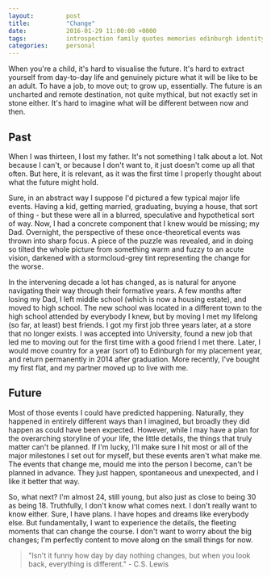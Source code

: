 ```yaml
---
layout:         post
title:          "Change"
date:           2016-01-29 11:00:00 +0000
tags:           introspection family quotes memories edinburgh identity
categories:     personal
---
```


When you're a child, it's hard to visualise the future. It's hard to extract yourself from day-to-day life and genuinely picture what it will be like to be an adult. To have a job, to move out; to grow up, essentially. The future is an uncharted and remote destination, not quite mythical, but not exactly set in stone either. It's hard to imagine what will be different between now and then.

<!-- Read More -->

## Past

When I was thirteen, I lost my father. It's not something I talk about a lot. Not because I can't, or because I don't want to, it just doesn't come up all that often. But here, it is relevant, as it was the first time I properly thought about what the future might hold. 

Sure, in an abstract way I suppose I'd pictured a few typical major life events. Having a kid, getting married, graduating, buying a house, that sort of thing - but these were all in a blurred, speculative and hypothetical sort of way. Now, I had a concrete component that I knew would be missing; my Dad. Overnight, the perspective of these once-theoretical events was thrown into sharp focus. A piece of the puzzle was revealed, and in doing so tilted the whole picture from something warm and fuzzy to an acute vision, darkened with a stormcloud-grey tint representing the change for the worse.

In the intervening decade a lot has changed, as is natural for anyone navigating their way through their formative years. A few months after losing my Dad, I left middle school (which is now a housing estate), and moved to high school. The new school was located in a different town to the high school attended by everybody I knew, but by moving I met my lifelong (so far, at least) best friends. I got my first job three years later, at a store that no longer exists. I was accepted into University, found a new job that led me to moving out for the first time with a good friend I met there. Later, I would move country for a year (sort of) to Edinburgh for my placement year, and return permanently in 2014 after graduation. More recently, I've bought my first flat, and my partner moved up to live with me.

## Future

Most of those events I could have predicted happening. Naturally, they happened in entirely different ways than I imagined, but broadly they did happen as could have been expected. However, while I may have a plan for the overarching storyline of your life, the little details, the things that truly matter can't be planned. If I'm lucky, I'll make sure I hit most or all of the major milestones I set out for myself, but these events aren't what make me. The events that change me, mould me into the person I become, can't be planned in advance. They just happen, spontaneous and unexpected, and I like it better that way.

So, what next? I'm almost 24, still young, but also just as close to being 30 as being 18. Truthfully, I don't know what comes next. I don't really want to know either. Sure, I have plans. I have hopes and dreams like everybody else. But fundamentally, I want to experience the details, the fleeting moments that can change the course. I don't want to worry about the big changes; I'm perfectly content to move along on the small things for now.

> "Isn't it funny how day by day nothing changes, but when you look back, everything is different." - C.S. Lewis